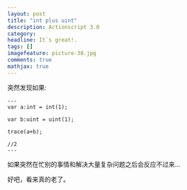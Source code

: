 ```yaml
---
layout: post
title: "int plus uint"
description: Actionscript 3.0
category: 
headline: It`s great!.
tags: []
imagefeature: picture-38.jpg
comments: true
mathjax: true
---
```


突然发现如果:

    ---
    var a:int = int(1);

    var b:uint = uint(1);

    trace(a+b);

    //2
    ---

如果突然在忙别的事情和解决大量复杂问题之后会反应不过来...

好吧，看来真的老了。


